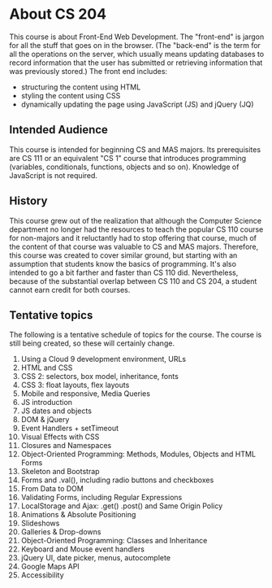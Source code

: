 # About CS 204

This course is about Front-End Web Development.  The "front-end" is jargon
for all the stuff that goes on in the browser. (The "back-end" is the term
for all the operations on the server, which usually means updating
databases to record information that the user has submitted or retrieving
information that was previously stored.)  The front end includes:

* structuring the content using HTML
* styling the content using CSS
* dynamically updating the page using JavaScript (JS) and jQuery (JQ)

## Intended Audience

This course is intended for beginning CS and MAS majors. Its prerequisites
are CS 111 or an equivalent "CS 1" course that introduces
programming (variables, conditionals, functions, objects and so
on). Knowledge of JavaScript is not required.

## History

This course grew out of the realization that although the Computer Science
department no longer had the resources to teach the popular CS 110 course
for non-majors and it reluctantly had to stop offering that course, much
of the content of that course was valuable to CS and MAS
majors. Therefore, this course was created to cover similar ground, but
starting with an assumption that students know the basics of
programming. It's also intended to go a bit farther and faster than CS 110
did. Nevertheless, because of the substantial overlap between CS 110 and
CS 204, a student cannot earn credit for both courses.

## Tentative topics

The following is a tentative schedule of topics for the course. The course
is still being created, so these will certainly change.

1. Using a Cloud 9 development environment, URLs
1. HTML and CSS
1. CSS 2: selectors, box model, inheritance, fonts
1. CSS 3: float layouts, flex layouts
1. Mobile and responsive, Media Queries
1. JS introduction
1. JS dates and objects
1. DOM & jQuery
1. Event Handlers + setTimeout
1. Visual Effects with CSS
1. Closures and Namespaces
1. Object-Oriented Programming: Methods, Modules, Objects and HTML Forms
1. Skeleton and Bootstrap
1. Forms and .val(), including radio buttons and checkboxes
1. From Data to DOM
1. Validating Forms, including Regular Expressions
1. LocalStorage and Ajax: .get() .post() and Same Origin Policy
1. Animations & Absolute Positioning
1. Slideshows
1. Galleries & Drop-downs
1. Object-Oriented Programming: Classes and Inheritance
1. Keyboard and Mouse event handlers
1. jQuery UI, date picker, menus, autocomplete
1. Google Maps API
1. Accessibility

